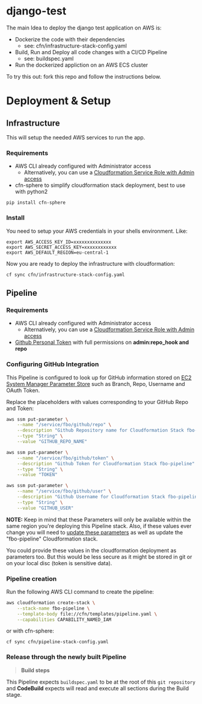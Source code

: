 # django-test

The main Idea to deploy the django test application on AWS is:
- Dockerize the code with their dependencies
	- see: cfn/infrastructure-stack-config.yaml
- Build, Run and Deploy all code changes with a CI/CD Pipeline
	- see: buildspec.yaml
- Run the dockerized appliction on an AWS ECS cluster

To try this out: fork this repo and follow the instructions below.

# Deployment & Setup

## Infrastructure

This will setup the needed AWS services to run the app.

### Requirements
* AWS CLI already configured with Administrator access
    - Alternatively, you can use a [Cloudformation Service Role with Admin access](https://docs.aws.amazon.com/AWSCloudFormation/latest/UserGuide/using-iam-servicerole.html)
* cfn-sphere to simplify cloudformation stack deployment, best to use with python2
```
pip install cfn-sphere
```

### Install
You need to setup your AWS credentials in your shells environment. Like:
```
export AWS_ACCESS_KEY_ID=xxxxxxxxxxxxxx
export AWS_SECRET_ACCESS_KEY=xxxxxxxxxxxx
export AWS_DEFAULT_REGION=eu-central-1
```
Now you are ready to deploy the infrastructure with cloudformation:
```
cf sync cfn/infrastructure-stack-config.yaml
```

## Pipeline

### Requirements

* AWS CLI already configured with Administrator access
    - Alternatively, you can use a [Cloudformation Service Role with Admin access](https://docs.aws.amazon.com/AWSCloudFormation/latest/UserGuide/using-iam-servicerole.html)
* [Github Personal Token](https://help.github.com/articles/creating-a-personal-access-token-for-the-command-line/) with full permissions on **admin:repo_hook and repo**

### Configuring GitHub Integration

This Pipeline is configured to look up for GitHub information stored on [EC2 System Manager Parameter Store](https://docs.aws.amazon.com/systems-manager/latest/userguide/systems-manager-paramstore.html) such as Branch, Repo, Username and OAuth Token.

Replace the placeholders with values corresponding to your GitHub Repo and Token:

```bash
aws ssm put-parameter \
    --name "/service/fbo/github/repo" \
    --description "Github Repository name for Cloudformation Stack fbo-pipeline" \
    --type "String" \
    --value "GITHUB_REPO_NAME"

aws ssm put-parameter \
    --name "/service/fbo/github/token" \
    --description "Github Token for Cloudformation Stack fbo-pipeline" \
    --type "String" \
    --value "TOKEN"

aws ssm put-parameter \
    --name "/service/fbo/github/user" \
    --description "Github Username for Cloudformation Stack fbo-pipeline" \
    --type "String" \
    --value "GITHUB_USER"
```

**NOTE:** Keep in mind that these Parameters will only be available within the same region you're deploying this Pipeline stack. Also, if these values ever change you will need to [update these parameters](https://docs.aws.amazon.com/cli/latest/reference/ssm/put-parameter.html) as well as update the "fbo-pipeline" Cloudformation stack.

You could provide these values in the cloudformation deployment as parameters too. But this would be less secure as it might be stored in git or on your local disc (token is sensitive data).

### Pipeline creation

Run the following AWS CLI command to create the pipeline:

```bash
aws cloudformation create-stack \
    --stack-name fbo-pipeline \
    --template-body file://cfn/templates/pipeline.yaml \
    --capabilities CAPABILITY_NAMED_IAM
```
or with cfn-sphere:
```
cf sync cfn/pipeline-stack-config.yaml
```

### Release through the newly built Pipeline

> **Build steps**

This Pipeline expects `buildspec.yaml` to be at the root of this `git repository` and **CodeBuild** expects will read and execute all sections during the Build stage.
